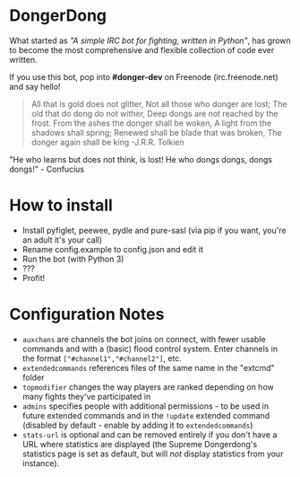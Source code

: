 DongerDong
=================
What started as *"A simple IRC bot for fighting, written in Python"*, has grown to become the most comprehensive and flexible collection of code ever written.

If you use this bot, pop into **#donger-dev** on Freenode (irc.freenode.net) and say hello!

>All that is gold does not glitter,
>Not all those who donger are lost;
>The old that do dong do not wither,
>Deep dongs are not reached by the frost.
>From the ashes the donger shall be woken,
>A light from the shadows shall spring;
>Renewed shall be blade that was broken,
>The donger again shall be king
-J.R.R. Tolkien

"He who learns but does not think, is lost! He who dongs dongs, dongs dongs!" - Confucius

How to install
==============

 * Install pyfiglet, peewee, pydle and pure-sasl (via pip if you want, you're an adult it's your call)
 * Rename config.example to config.json and edit it
 * Run the bot (with Python 3)
 * ???
 * Profit!

Configuration Notes
=============
 * `auxchans` are channels the bot joins on connect, with fewer usable commands and with a (basic) flood control system. Enter channels in the format `["#channel1","#channel2"]`, etc.
 * `extendedcommands` references files of the same name in the "extcmd" folder
 * `topmodifier` changes the way players are ranked depending on how many fights they've participated in
 * `admins` specifies people with additional permissions - to be used in future extended commands and in the `!update` extended command (disabled by default - enable by adding it to `extendedcommands`)
 * `stats-url` is optional and can be removed entirely if you don't have a URL where statistics are displayed (the Supreme Dongerdong's statistics page is set as default, but will *not* display statistics from your instance).

